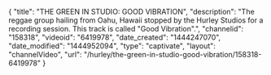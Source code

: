 {
    "title": "THE GREEN IN STUDIO: GOOD VIBRATION",
    "description": "The reggae group hailing from Oahu, Hawaii stopped by the Hurley Studios for a recording session. This track is called \"Good Vibration\".",
    "channelid": "158318",
    "videoid": "6419978",
    "date_created": "1444247070",
    "date_modified": "1444952094",
    "type": "captivate",
    "layout": "channelVideo",
    "url": "\/hurley\/the-green-in-studio-good-vibration\/158318-6419978"
}
